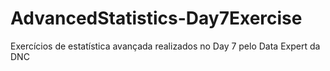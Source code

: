 # AdvancedStatistics-Day7Exercise
Exercícios de estatística avançada realizados no Day 7 pelo Data Expert da DNC
